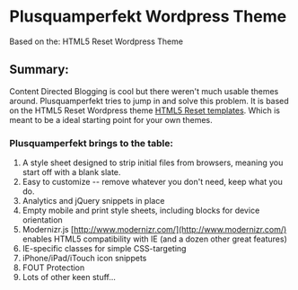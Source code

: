 # Plusquamperfekt Wordpress Theme

Based on the:  HTML5 Reset Wordpress Theme

## Summary:

Content Directed Blogging is cool but there weren't much usable themes around. Plusquamperfekt tries to jump in and solve this problem.
It is based on the HTML5 Reset Wordpress theme [HTML5 Reset templates](https://github.com/murtaugh/HTML5-Reset). Which is meant to be a ideal starting point for your own themes.

### Plusquamperfekt brings to the table:

1. A style sheet designed to strip initial files from browsers, meaning you start off with a blank slate.
2. Easy to customize -- remove whatever you don't need, keep what you do.
3. Analytics and jQuery snippets in place
4. Empty mobile and print style sheets, including blocks for device orientation
5. Modernizr.js [http://www.modernizr.com/](http://www.modernizr.com/) enables HTML5 compatibility with IE (and a dozen other great features)
6. IE-specific classes for simple CSS-targeting
7. iPhone/iPad/iTouch icon snippets
8. FOUT Protection
9. Lots of other keen stuff...
